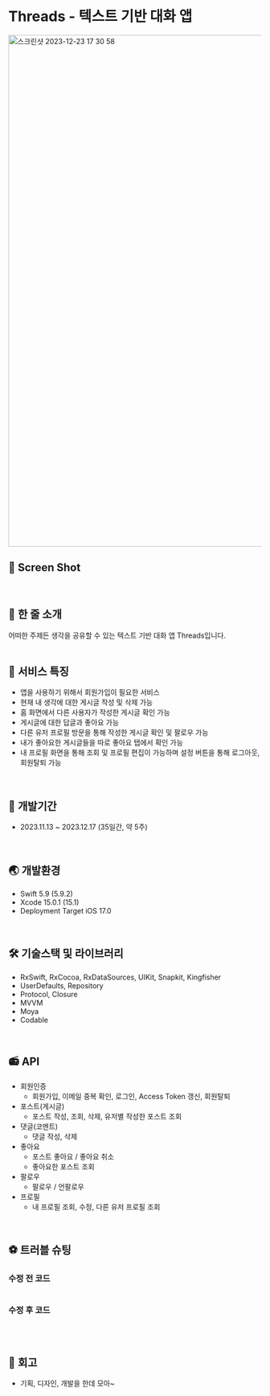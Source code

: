 # Threads - 텍스트 기반 대화 앱
<img width="1018" alt="스크린샷 2023-12-23 17 30 58" src="https://github.com/RaeBaek/LSLProject/assets/88128192/6855a5cd-2fce-423e-9191-e0c4828592ba">
</br>

## 📸 Screen Shot
</br>

## 📄 한 줄 소개
어떠한 주제든 생각을 공유할 수 있는 텍스트 기반 대화 앱 Threads입니다.
</br>
</br>

## 📃 서비스 특징
- 앱을 사용하기 위해서 회원가입이 필요한 서비스
- 현재 내 생각에 대한 게시글 작성 및 삭제 가능 
- 홈 화면에서 다른 사용자가 작성한 게시글 확인 가능
- 게시글에 대한 답글과 좋아요 가능
- 다른 유저 프로필 방문을 통해 작성한 게시글 확인 및 팔로우 가능
- 내가 좋아요한 게시글들을 따로 좋아요 탭에서 확인 가능
- 내 프로필 화면을 통해 조회 및 프로필 편집이 가능하며 설정 버튼을 통해 로그아웃, 회원탈퇴 가능
</br>

## 📝 개발기간
- 2023.11.13 ~ 2023.12.17 (35일간, 약 5주)
</br>

## 🌏 개발환경
* Swift 5.9 (5.9.2)
* Xcode 15.0.1 (15.1)
* Deployment Target iOS 17.0
</br>

## 🛠️ 기술스택 및 라이브러리
- RxSwift, RxCocoa, RxDataSources, UIKit, Snapkit, Kingfisher
- UserDefaults, Repository
- Protocol, Closure
- MVVM
- Moya
- Codable
</br>

## 📻 API
- 회원인증
    - 회원가입, 이메일 중복 확인, 로그인, Access Token 갱신, 회원탈퇴
- 포스트(게시글)
    - 포스트 작성, 조회, 삭제, 유저별 작성한 포스트 조회
- 댓글(코멘트)
    - 댓글 작성, 삭제
- 좋아요
    - 포스트 좋아요 / 좋아요 취소
    - 좋아요한 포스트 조회
- 팔로우
    - 팔로우 / 언팔로우
- 프로필
    - 내 프로필 조회, 수정, 다른 유저 프로필 조회
</br>

## ⚽️ 트러블 슈팅
            
### 수정 전 코드
```ruby

```

### 수정 후 코드
```ruby

```
</br>

## 📌 회고
- 기획, 디자인, 개발을 한데 모아~

```ruby
```

```ruby
```

```ruby
```

